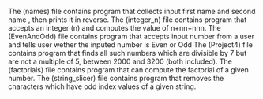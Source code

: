 The (names) file contains program that collects input first name and second name , then prints it in reverse.
The (integer_n) file contains program that accepts an integer (n) and computes the value of n+nn+nnn.
The (EvenAndOdd) file contains program that accepts input number from a user and tells user wether the inputed number is Even or Odd
The (Project4) file contains program that finds all such numbers which are divisible by 7 but are not a multiple of 5, between 2000 and 3200 (both included).
The (factorials) file contains program that can compute the factorial of a given number.
The (string_slicer) file contains program that removes the characters which have odd index values of a given string. 

